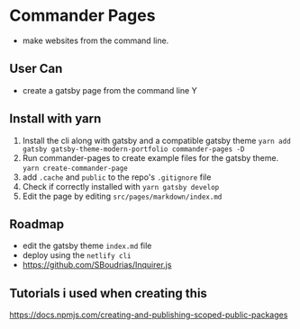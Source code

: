 # Commander Pages
- make websites from the command line.

## User Can
- create a gatsby page from the command line Y

## Install with yarn
1. Install the cli along with gatsby and a compatible gatsby theme 
`yarn add gatsby gatsby-theme-modern-portfolio commander-pages -D`
2. Run commander-pages to create example files for the gatsby theme.
`yarn create-commander-page`
3. add `.cache` and `public` to the repo's `.gitignore` file
4. Check if correctly installed with `yarn gatsby develop`
5. Edit the page by editing `src/pages/markdown/index.md`

## Roadmap
- edit the gatsby theme `index.md` file
- deploy using the `netlify cli`
- https://github.com/SBoudrias/Inquirer.js
## Tutorials i used when creating this
https://docs.npmjs.com/creating-and-publishing-scoped-public-packages